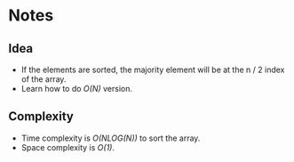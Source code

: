# Notes

## Idea
* If the elements are sorted, the majority element will be at the n / 2 index of the array.
* Learn how to do *O(N)* version.

## Complexity
* Time complexity is *O(NLOG(N))* to sort the array.
* Space complexity is *O(1)*.
